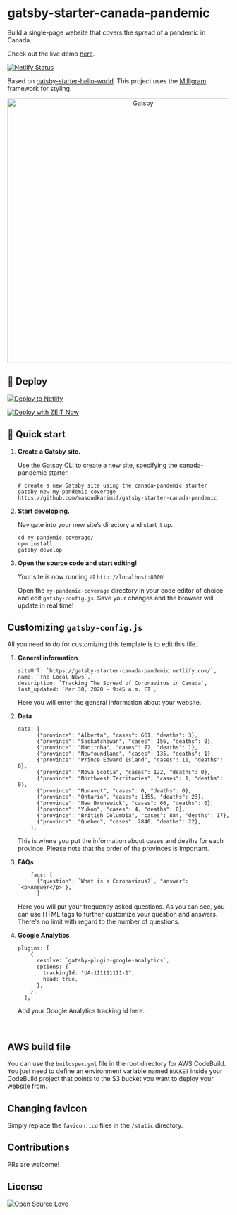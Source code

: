 # gatsby-starter-canada-pandemic

Build a single-page website that covers the spread of a pandemic in Canada.

Check out the live demo [here](https://gatsby-starter-canada-pandemic.netlify.com/).

[![Netlify Status](https://api.netlify.com/api/v1/badges/09ea87ff-4ecf-4eee-a7e6-9f74ec126925/deploy-status)](https://app.netlify.com/sites/gatsby-starter-canada-pandemic/deploys)

Based on [gatsby-starter-hello-world](https://github.com/gatsbyjs/gatsby-starter-hello-world). This project uses the [Milligram](https://github.com/milligram/milligram) framework for styling.

<p align="center">
  <a href="https://gatsby-starter-canada-pandemic.netlify.com">
    <img alt="Gatsby" src="https://mkf-public.s3.ca-central-1.amazonaws.com/gatsby-starter-canada-pandemic-v2.png" width="600px"/>
  </a>
</p>

## 💫 Deploy

[![Deploy to Netlify](https://www.netlify.com/img/deploy/button.svg)](https://app.netlify.com/start/deploy?repository=https://github.com/masoudkarimif/gatsby-starter-canada-pandemic)

[![Deploy with ZEIT Now](https://zeit.co/button)](https://zeit.co/import/project?template=https://github.com/masoudkarimif/gatsby-starter-canada-pandemic)

## 🚀 Quick start

1.  **Create a Gatsby site.**

    Use the Gatsby CLI to create a new site, specifying the canada-pandemic starter.

    ```shell
    # create a new Gatsby site using the canada-pandemic starter
    gatsby new my-pandemic-coverage https://github.com/masoudkarimif/gatsby-starter-canada-pandemic
    ```

1.  **Start developing.**

    Navigate into your new site’s directory and start it up.

    ```shell
    cd my-pandemic-coverage/
    npm install
    gatsby develop
    ```

1.  **Open the source code and start editing!**

    Your site is now running at `http://localhost:8000`!


    Open the `my-pandemic-coverage` directory in your code editor of choice and edit `gatsby-config.js`. Save your changes and the browser will update in real time!

## Customizing `gatsby-config.js`

All you need to do for customizing this template is to edit this file.

1. **General information**

   ```shell
   siteUrl: `https://gatsby-starter-canada-pandemic.netlify.com/`,
   name: `The Local News`,
   description: `Tracking The Spread of Coronavirus in Canada`,
   last_updated: `Mar 30, 2020 - 9:45 a.m. ET`,
   ```

   Here you will enter the general information about your website.

2) **Data**

   ```shell
   data: [
         {"province": "Alberta", "cases": 661, "deaths": 3},
         {"province": "Saskatchewan", "cases": 156, "deaths": 0},
         {"province": "Manitoba", "cases": 72, "deaths": 1},
         {"province": "Newfoundland", "cases": 135, "deaths": 1},
         {"province": "Prince Edward Island", "cases": 11, "deaths": 0},
         {"province": "Nova Scotia", "cases": 122, "deaths": 0},
         {"province": "Northwest Territories", "cases": 1, "deaths": 0},
         {"province": "Nunavut", "cases": 0, "deaths": 0},
         {"province": "Ontario", "cases": 1355, "deaths": 23},
         {"province": "New Brunswick", "cases": 66, "deaths": 0},
         {"province": "Yukon", "cases": 4, "deaths": 0},
         {"province": "British Columbia", "cases": 884, "deaths": 17},
         {"province": "Quebec", "cases": 2840, "deaths": 22},
       ],
   ```

   This is where you put the information about cases and deaths for each province. Please note that the order of the provinces is important.

3. **FAQs**

   ```shell
       faqs: [
         {"question": `What is a Coronavirus?`, "answer": `<p>Answer</p>`},
         ]
   ```

   Here you will put your frequently asked questions. As you can see, you can use HTML tags to further customize your question and answers. There's no limit with regard to the number of questions.

4) **Google Analytics**

   ```shell
   plugins: [
       {
         resolve: `gatsby-plugin-google-analytics`,
         options: {
           trackingId: "UA-111111111-1",
           head: true,
         },
       },
     ],
   ```

   Add your Google Analytics tracking id here.

<br/>

## AWS build file

You can use the `buildspec.yml` file in the root directory for AWS CodeBuild. You just need to define an environment variable named `BUCKET` inside your CodeBuild project that points to the S3 bucket you want to deploy your website from.

## Changing favicon

Simply replace the `favicon.ico` files in the `/static` directory.

## Contributions

PRs are welcome!

## License

[![Open Source Love](https://badges.frapsoft.com/os/mit/mit.svg?v=102)](LICENSE)
